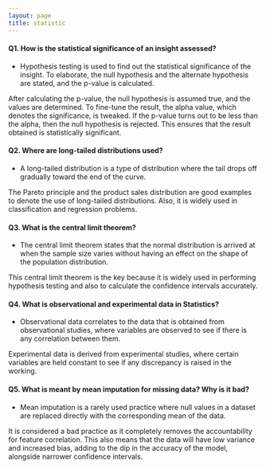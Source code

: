 ```yaml
---
layout: page
title: statistic
---
```


#### Q1. How is the statistical significance of an insight assessed?
 - Hypothesis testing is used to find out the statistical significance of the insight. To elaborate, the null hypothesis and the alternate hypothesis are stated, and the p-value is calculated.

 After calculating the p-value, the null hypothesis is assumed true, and the values are determined. To fine-tune the result, the alpha value, which denotes the significance, is tweaked. If the p-value turns out to be less than the alpha, then the null hypothesis is rejected. This ensures that the result obtained is statistically significant.

#### Q2. Where are long-tailed distributions used?
 - A long-tailed distribution is a type of distribution where the tail drops off gradually toward the end of the curve.
 
 The Pareto principle and the product sales distribution are good examples to denote the use of long-tailed distributions. Also, it is widely used in classification and regression problems.

#### Q3. What is the central limit theorem?
 - The central limit theorem states that the normal distribution is arrived at when the sample size varies without having an effect on the shape of the population distribution. 
 
 This central limit theorem is the key because it is widely used in performing hypothesis testing and also to calculate the confidence intervals accurately.

#### Q4. What is observational and experimental data in Statistics?
 - Observational data correlates to the data that is obtained from observational studies, where variables are observed to see if there is any correlation between them.
 
 Experimental data is derived from experimental studies, where certain variables are held constant to see if any discrepancy is raised in the working.

#### Q5. What is meant by mean imputation for missing data? Why is it bad?
 - Mean imputation is a rarely used practice where null values in a dataset are replaced directly with the corresponding mean of the data.
 
 It is considered a bad practice as it completely removes the accountability for feature correlation. This also means that the data will have low variance and increased bias, adding to the dip in the accuracy of the model, alongside narrower confidence intervals.
